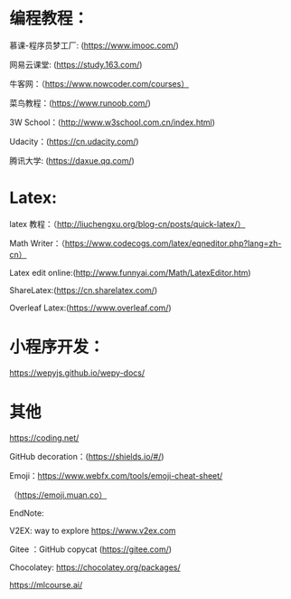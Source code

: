 # 编程教程：

慕课-程序员梦工厂: (https://www.imooc.com/)

网易云课堂: (https://study.163.com/)

牛客网：（https://www.nowcoder.com/courses）

菜鸟教程：(https://www.runoob.com/)

3W School：(http://www.w3school.com.cn/index.html)

Udacity：(https://cn.udacity.com/)

腾讯大学: (https://daxue.qq.com/)

# Latex:

latex 教程：（http://liuchengxu.org/blog-cn/posts/quick-latex/）

Math Writer：（https://www.codecogs.com/latex/eqneditor.php?lang=zh-cn）

Latex edit online:(http://www.funnyai.com/Math/LatexEditor.htm)

ShareLatex:(https://cn.sharelatex.com/)

Overleaf Latex:(https://www.overleaf.com/)

# 小程序开发：

https://wepyjs.github.io/wepy-docs/


# 其他

https://coding.net/

GitHub decoration：(https://shields.io/#/)

Emoji：https://www.webfx.com/tools/emoji-cheat-sheet/

（https://emoji.muan.co）

EndNote:

V2EX: way to explore https://www.v2ex.com 

Gitee ：GitHub copycat (https://gitee.com/)

Chocolatey: https://chocolatey.org/packages/

https://mlcourse.ai/